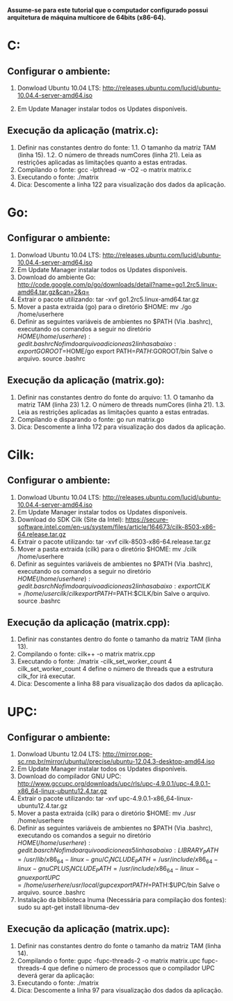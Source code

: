 __Assume-se para este tutorial que o computador configurado possui arquitetura de máquina multicore de 64bits (x86-64).__

C:
========

Configurar o ambiente:
--------

1. Donwload Ubuntu 10.04 LTS: http://releases.ubuntu.com/lucid/ubuntu-10.04.4-server-amd64.iso

2. Em Update Manager instalar todos os Updates disponíveis.

Execução da aplicação (matrix.c):
--------

1. Definir nas constantes dentro do fonte:
  1.1. O tamanho da matriz TAM (linha 15).
  1.2. O número de threads numCores (linha 21). Leia as restrições aplicadas as limitações quanto a estas entradas.
2. Compilando o fonte: gcc -lpthread -w -O2 -o matrix matrix.c
3. Executando o fonte: ./matrix
4. Dica: Descomente a linha 122 para visualização dos dados da aplicação.

Go:
========

Configurar o ambiente:
--------

1. Donwload Ubuntu 10.04 LTS: http://releases.ubuntu.com/lucid/ubuntu-10.04.4-server-amd64.iso
2. Em Update Manager instalar todos os Updates disponíveis.
3. Download do ambiente Go: http://code.google.com/p/go/downloads/detail?name=go1.2rc5.linux-amd64.tar.gz&can=2&q=
4. Extrair o pacote utilizando: tar -xvf go1.2rc5.linux-amd64.tar.gz
5. Mover a pasta extraida (go) para o diretório $HOME: mv ./go /home/userhere
6. Definir as seguintes variáveis de ambientes no $PATH (Via .bashrc), executando os comandos a seguir no diretório $HOME(/home/userhere):
  gedit .bashrc
  No fim do arquivo adicione as 2 linhas abaixo:
    export GOROOT=$HOME/go
    export PATH=$PATH:$GOROOT/bin
    Salve o arquivo.
    source .bashrc

Execução da aplicação (matrix.go):
--------

1. Definir nas constantes dentro do fonte do arquivo:
  1.1. O tamanho da matriz TAM (linha 23)
  1.2. O número de threads numCores (linha 21).
  1.3. Leia as restrições aplicadas as limitações quanto a estas entradas.
2. Compilando e disparando o fonte: go run matrix.go
3. Dica: Descomente a linha 172 para visualização dos dados da aplicação.

Cilk:
========

Configurar o ambiente:
--------

1. Donwload Ubuntu 10.04 LTS: http://releases.ubuntu.com/lucid/ubuntu-10.04.4-server-amd64.iso
2. Em Update Manager instalar todos os Updates disponíveis.
3. Download do SDK Cilk (Site da Intel): https://secure-software.intel.com/en-us/system/files/article/164673/cilk-8503-x86-64.release.tar.gz
4. Extrair o pacote utilizando: tar -xvf cilk-8503-x86-64.release.tar.gz
5. Mover a pasta extraida (cilk) para o diretório $HOME: mv ./cilk /home/userhere
6. Definir as seguintes variáveis de ambientes no $PATH (Via .bashrc), executando os comandos a seguir no diretório $HOME(/home/userhere):
   gedit .basrch
   No fim do arquivo adicione as 2 linhas abaixo:
      export CILK=/home/usercilk/cilk
      export PATH=$PATH:$CILK/bin
      Salve o arquivo.
      source .bashrc

Execução da aplicação (matrix.cpp):
--------

1. Definir nas constantes dentro do fonte o tamanho da matriz TAM (linha 13).
2. Compilando o fonte: cilk++ -o matrix matrix.cpp
3. Executando o fonte: ./matrix -cilk_set_worker_count 4 
   cilk_set_worker_count 4 define o número de threads que a estrutura cilk_for irá executar.
4. Dica: Descomente a linha 88 para visualização dos dados da aplicação.

UPC:
========

Configurar o ambiente:
--------

1. Donwload Ubuntu 12.04 LTS: http://mirror.pop-sc.rnp.br/mirror/ubuntu//precise/ubuntu-12.04.3-desktop-amd64.iso
2. Em Update Manager instalar todos os Updates disponíveis.
3. Download do compilador GNU UPC: http://www.gccupc.org/downloads/upc/rls/upc-4.9.0.1/upc-4.9.0.1-x86_64-linux-ubuntu12.4.tar.gz
4. Extrair o pacote utilizando: tar -xvf upc-4.9.0.1-x86_64-linux-ubuntu12.4.tar.gz
5. Mover a pasta extraida (cilk) para o diretório $HOME: mv ./usr /home/userhere
6. Definir as seguintes variáveis de ambientes no $PATH (Via .bashrc), executando os comandos a seguir no diretório $HOME(/home/userhere):
   gedit .basrch
   No fim do arquivo adicione as 5 linhas abaixo:
      LIBRARY_PATH=/usr/lib/x86_64-linux-gnu/
      C_INCLUDE_PATH=/usr/include/x86_64-linux-gnu
      CPLUS_INCLUDE_PATH=/usr/include/x86_64-linux-gnu
      export UPC=/home/userhere/usr/local/gupc
      export PATH=$PATH:$UPC/bin
      Salve o arquivo.
      source .bashrc
7. Instalação da biblioteca lnuma (Necessária para compilação dos fontes): sudo su apt-get install libnuma-dev

Execução da aplicação (matrix.upc):
--------

1. Definir nas constantes dentro do fonte o tamanho da matriz TAM (linha 14).
2. Compilando o fonte: gupc -fupc-threads-2 -o matrix matrix.upc
   fupc-threads-4 que define o número de processos que o compilador UPC deverá gerar da aplicação:
3. Executando o fonte: ./matrix 
4. Dica: Descomente a linha 97 para visualização dos dados da aplicação.

